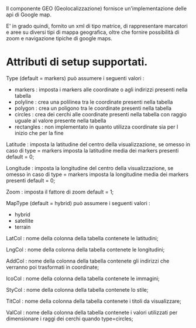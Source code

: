 Il componente GEO (Geolocalizzazione) fornisce un'implementazione delle api di Google map.

E' in grado quindi, fornito un xml di tipo matrice, di rappresentare marcatori e aree su diversi tipi di mappa geografica, oltre che fornire possibilità di zoom e navigazione tipiche di google maps.

# Attributi di setup supportati.
Type (default = markers) può assumere i seguenti valori : 
- markers :  imposta i markers alle coordinate o agli indirizzi presenti nella tabella
- polyline :  crea una polilinea tra le coordinate presenti nella tabella
- polygon :  crea un poligono tra le coordinate presenti nella tabella
- circles :  crea dei cerchi alle coordinate presenti nella tabella con raggio uguale al
  valore presente nella tabella
- rectangles :  non implementato in quanto utilizza coordinate sia per l inizio che per   la fine

Latitude :  imposta la latitudine del centro della visualizzazione, se omesso in caso di  type = markers imposta la latitudine media dei markers presenti default = 0;

Longitude :  imposta la longitudine del centro della visualizzazione, se omesso in caso  di type = markers imposta la longitudine media dei markers presenti default = 0;

Zoom :  imposta il fattore di zoom default = 1;

MapType (default = hybrid) può assumere i seguenti valori : 
- hybrid
- satellite
- terrain

LatCol :  nome della colonna della tabella contenete le latitudini;

LngCol :  nome della colonna della tabella contenete le longitudini;

AddCol :  nome della colonna della tabella contenete gli indirizzi che verranno poi  trasformati in coordinate;

IcoCol :  nome della colonna della tabella contenete le immagini;

StyCol :  nome della colonna della tabella contenete lo stile;

TitCol :  nome della colonna della tabella contenete i titoli da visualizzare;

ValCol :  nome della colonna della tabella contenete i valori utilizzati per dimensionare  i raggi dei cerchi quando type=circles;

